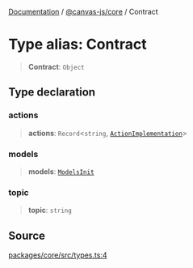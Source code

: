 [Documentation](../../../index.md) / [@canvas-js/core](../index.md) / Contract

# Type alias: Contract

> **Contract**: `Object`

## Type declaration

### actions

> **actions**: `Record`\<`string`, [`ActionImplementation`](ActionImplementation.md)\>

### models

> **models**: [`ModelsInit`](../../modeldb/type-aliases/ModelsInit.md)

### topic

> **topic**: `string`

## Source

[packages/core/src/types.ts:4](https://github.com/canvasxyz/canvas/blob/4c6b729f/packages/core/src/types.ts#L4)
